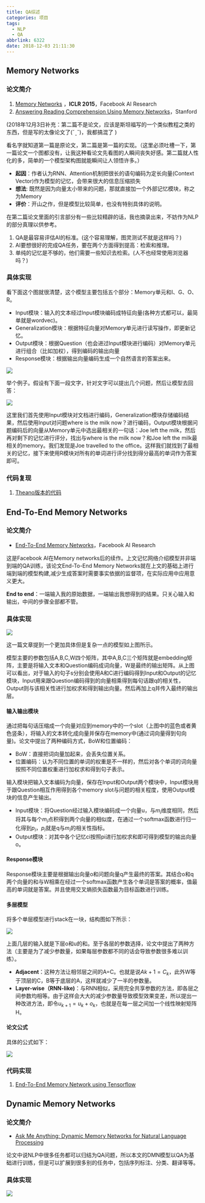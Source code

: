 ```yaml
---
title: QA综述
categories: 项目
tags:
  - NLP
  - QA
abbrlink: 6322
date: 2018-12-03 21:11:30
---
```

## Memory Networks

### 论文简介

1. [Memory Networks](http://arxiv.org/pdf/1410.3916v11.pdf) ，**ICLR 2015**，Facebook AI Research
2. [Answering Reading Comprehension Using Memory Networks](http://cs224d.stanford.edu/reports/KapashiDarshan.pdf)，Stanford

(2018年12月3日补充：第二篇不是论文，应该是斯坦福写的一个类似教程之类的东西，但是写的太像论文了(ˇˍˇ)，我都搞混了 )

看名字就知道第一篇是原论文，第二篇是第一篇的实现。（这里必须吐槽一下，第一篇论文一个图都没有，让我这种看论文先看图的人瞬间丧失好感。第二篇就人性化的多，简单的一个模型架构图就能瞬间让人领悟许多。）

- **起因**：作者认为RNN、Attention机制把很长的语句编码为定长向量(Context Vector)作为模型的记忆，会带来很大的信息压缩损失
- **想法**:   既然是因为向量太小带来的问题，那就直接加一个外部记忆模块，称之为Memory
- **评价**：开山之作，但是模型比较简单，也没有特别具体的说明。



在第二篇论文里面的引言部分有一些比较精辟的话，我也摘录出来，不妨作为NLP的部分真理以供参考。

1. QA是最容易评估AI的标准。(这个容易理解，图灵测试不就是这样吗？)
2. AI要想很好的完成QA任务，要在两个方面得到提高：检索和推理。
3. 单纯的记忆是不够的，他们需要一些知识去检索。(人不也经常使用浏览器吗？)

<!--more-->

### 具体实现

看下面这个图就很清楚，这个模型主要包括五个部分：Memory单元和I、G、O、R。

- Input模块：输入的文本经过Input模块编码成特征向量(各种方式都可以，最简单就是wordvec)。
- Generalization模块：根据特征向量对Memory单元进行读写操作，即更新记忆。
- Output模块：根据Question（也会进过Input模块进行编码）对Memory单元进行组合（比如加权），得到编码的输出向量
- Response模块：根据输出向量编码生成一个自然语言的答案出来。



![](https://i.loli.net/2018/12/03/5c050e6481611.png)



举个例子。假设有下面一段文字，针对文字可以提出几个问题，然后让模型去回答：

![](https://i.loli.net/2018/12/03/5c05183c3962f.png)

这里我们首先使用Input模块对文档进行编码，Generalization模块存储编码结果，然后使用Input对问题where is the milk now？进行编码，Output模块根据问题编码后的向量从Memory单元中选出最相关的一句话：Joe left the milk，然后再对剩下的记忆进行评分，找出与where is the milk now？和Joe left the milk最相关的memory。我们发现是Joe travelled to the office。这样我们就找到了最相关的记忆，接下来使用R模块对所有的单词进行评分找到得分最高的单词作为答案即可。

### 代码复现

1. [Theano版本的代码](https://github.com/pararthshah/qa-memnn/blob/master/memnn_theano_v3.py)



## End-To-End Memory Networks

### 论文简介

- [End-To-End Memory Networks](https://arxiv.org/pdf/1503.08895v5.pdf)，Facebook AI Research

这是Facebook AI在Memory networks后的续作。上文记忆网络介绍模型并非端到端的QA训练，该论文End-To-End Memory Networks就在上文的基础上进行端到端的模型构建,减少生成答案时需要事实依据的监督项，在实际应用中应用意义更大。

**End to end**：一端输入我的原始数据，一端输出我想得到的结果。只关心输入和输出，中间的步骤全部都不管。

### 具体实现

![](https://i.loli.net/2018/12/03/5c051a6d2d277.png)

这一篇文章提到一个更加具体但是复杂一点的模型如上图所示。

模型主要的参数包括A,B,C,W四个矩阵，其中A,B,C三个矩阵就是embedding矩阵，主要是将输入文本和Question编码成词向量，W是最终的输出矩阵。从上图可以看出，对于输入的句子s分别会使用A和C进行编码得到Input和Output的记忆模块，Input用来跟Question编码得到的向量相乘得到每句话跟q的相关性，Output则与该相关性进行加权求和得到输出向量。然后再加上q并传入最终的输出层。

#### 输入输出模块

通过把每句话压缩成一个向量对应到memory中的一个slot（上图中的蓝色或者黄色竖条），将输入的文本转化成向量并保存在memory中(通过词向量得到句向量)。论文中提出了两种编码方式，BoW和位置编码：

- BoW：直接把词向量加起来，会丢失位置关系。
- 位置编码：认为不同位置的单词的权重是不一样的，然后对各个单词的词向量按照不同位置权重进行加权求和得到句子表示。

输入模块把输入文本编码为向量，保存在Input和Output两个模块中，Input模块用于跟Question相互作用得到各个memory slot与问题的相关程度，使用Output模块的信息产生输出。

- Input模块：将Question经过输入模块编码成一个向量u，与$m_{i}$维度相同，然后将其与每个$m_{i}$点积得到两个向量的相似度，在通过一个softmax函数进行归一化得到$p_{i}$，$p_{i}$就是q与$m_{i}$的相关性指标。
- Output模块：对其中各个记忆ci按照pi进行加权求和即可得到模型的输出向量o。

#### Response模块

Response模块主要是根据输出向量o和问题向量q产生最终的答案。其结合o和q两个向量的和与W相乘在经过一个softmax函数产生各个单词是答案的概率，值最高的单词就是答案。并且使用交叉熵损失函数最为目标函数进行训练。

#### 多层模型

将多个单层模型进行stack在一块，结构图如下所示：

![](https://i.loli.net/2018/12/03/5c052a23169f2.png)

上面几层的输入就是下层o和u的和。至于各层的参数选择，论文中提出了两种方法（主要是为了减少参数量，如果每层参数都不同的话会导致参数很多难以训练）。

- **Adjacent**：这种方法让相邻层之间的A=C。也就是说$A{k}+1=C_{k}$，此外W等于顶层的C，B等于底层的A，这样就减少了一半的参数量。
- **Layer-wise（RNN-like)**：与RNN相似，采用完全共享参数的方法，即各层之间参数均相等。由于这样会大大的减少参数量导致模型效果变差，所以提出一种改进方法，即令$u_{k+1}=u_{k}+o_{k}$，也就是在每一层之间加一个线性映射矩阵H。

#### 论文公式

具体的公式如下：

![](https://i.loli.net/2018/12/03/5c051dd1571df.png)

### 代码实现

1. [End-To-End Memory Network using Tensorflow](https://github.com/domluna/memn2n)



## Dynamic Memory Networks

### 论文简介

- [Ask Me Anything: Dynamic Memory Networks for Natural Language Processing](https://arxiv.org/pdf/1506.07285v3.pdf)

论文中说NLP中很多任务都可以归结为QA问题，所以本文的DMN模型以QA为基础进行训练，但是可以扩展到很多别的任务中，包括序列标注、分类、翻译等等。

### 具体实现

![](https://i.loli.net/2018/12/03/5c0531196f1d0.png)